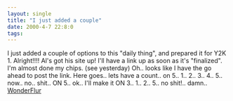 ```yaml
---
layout: single
title: "I just added a couple"
date: 2000-4-7 22:8:0
tags: 
---
```


I just added a couple of options to this "daily thing", and prepared it for Y2K 1. Alright!!!! Al's got his site up! I'll have a link up as soon as it's "finalized". I'm almost done my chips. (see yesterday) Oh.. looks like I have the go ahead to post the link. Here goes.. lets have a count.. on 5.. 1.. 2.. 3.. 4.. 5.. now.. no.. shit.. ON 5.. ok.. I'll make it ON 3.. 1.. 2.. 5.. no shit!.. damn.. [WonderFlur][1]



   [1]: http://www.geocities.com/wonderflur/

